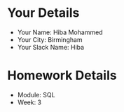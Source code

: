 <!--

The title for your pull request should be made in this format

CITY CLASS_NO - FIRST_NAME LAST_NAME - MODULE - WEEK_NO

For example,

London Class 7 - Chris Owen - HTML/CSS - Week 1

-->

# Your Details

- Your Name: Hiba Mohammed
- Your City: Birmingham
- Your Slack Name: Hiba

# Homework Details

- Module: SQL
- Week: 3
